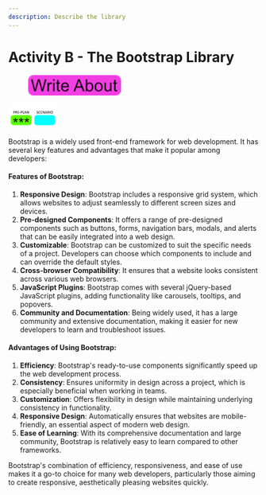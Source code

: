 ```yaml
---
description: Describe the library
---
```


# Activity B - The Bootstrap Library

<div align="left">

<figure><img src=".gitbook/assets/image (4).png" alt=""><figcaption></figcaption></figure>

</div>

![](<.gitbook/assets/image (99).png>)

Bootstrap is a widely used front-end framework for web development. It has several key features and advantages that make it popular among developers:

#### Features of Bootstrap:

1. **Responsive Design**: Bootstrap includes a responsive grid system, which allows websites to adjust seamlessly to different screen sizes and devices.
2. **Pre-designed Components**: It offers a range of pre-designed components such as buttons, forms, navigation bars, modals, and alerts that can be easily integrated into a web design.
3. **Customizable**: Bootstrap can be customized to suit the specific needs of a project. Developers can choose which components to include and can override the default styles.
4. **Cross-browser Compatibility**: It ensures that a website looks consistent across various web browsers.
5. **JavaScript Plugins**: Bootstrap comes with several jQuery-based JavaScript plugins, adding functionality like carousels, tooltips, and popovers.
6. **Community and Documentation**: Being widely used, it has a large community and extensive documentation, making it easier for new developers to learn and troubleshoot issues.

#### Advantages of Using Bootstrap:

1. **Efficiency**: Bootstrap's ready-to-use components significantly speed up the web development process.
2. **Consistency**: Ensures uniformity in design across a project, which is especially beneficial when working in teams.
3. **Customization**: Offers flexibility in design while maintaining underlying consistency in functionality.
4. **Responsive Design**: Automatically ensures that websites are mobile-friendly, an essential aspect of modern web design.
5. **Ease of Learning**: With its comprehensive documentation and large community, Bootstrap is relatively easy to learn compared to other frameworks.

Bootstrap's combination of efficiency, responsiveness, and ease of use makes it a go-to choice for many web developers, particularly those aiming to create responsive, aesthetically pleasing websites quickly.
